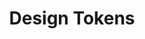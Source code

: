 ---
layout: overview.njk
tags: level3
key: basics-lyne_fr
system: lyne
list: designtokens
title: Design Tokens
parent: lyne_fr
order: 30

---